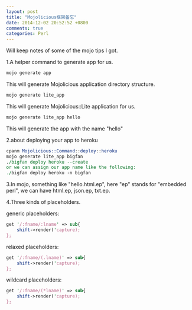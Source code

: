 ```yaml
---
layout: post
title: "Mojolicious框架备忘"
date: 2014-12-02 20:52:52 +0800
comments: true
categories: Perl
---
```

Will keep notes of some of the mojo tips I got.

1.A helper command to generate app for us.

```pl
mojo generate app
```
This will generate Mojolicious application directory structure.

```pl
mojo generate lite_app
```
This will generate Mojolicious::Lite application for us.

```pl
mojo generate lite_app hello
```
This will generate the app with the name "hello"

2.about deploying your app to heroku

```pl
cpanm Mojolicious::Command::deploy::heroku
mojo generate lite_app bigfan
./bigfan deploy heroku --create
or we can assign our app name like the following:
./bigfan deploy heroku -n bigfan
```

3.In mojo, something like "hello.html.ep", here "ep" stands for "embedded perl", we can have html.ep, json.ep, txt.ep.

4.Three kinds of placeholders.

generic placeholders:

```pl
get '/:fname/:lname' => sub{
	shift->render('capture);
};
```

relaxed placeholders:

```pl
get '/:fname/(.lname)' => sub{
	shift->render('capture);
};
```

wildcard placeholders:

```pl
get '/:fname/(*lname)' => sub{
	shift->render('capture);
};
```



